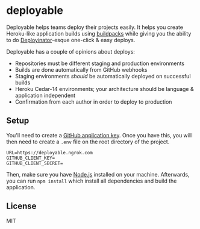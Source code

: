 # deployable

Deployable helps teams deploy their projects easily. It helps you create Heroku-like application builds using [buildpacks](https://devcenter.heroku.com/articles/buildpacks) while giving you the ability to do [Deployinator](https://github.com/etsy/deployinator)-esque one-click & easy deploys.

Deployable has a couple of opinions about deploys:
* Repositories must be different staging and production environments
* Builds are done automatically from GitHub webhooks
* Staging environments _should_ be automatically deployed on successful builds
* Heroku Cedar-14 environments; your architecture should be language & application independent
* Confirmation from each author in order to deploy to production

## Setup

You'll need to create a [GitHub application key](https://github.com/settings/developers). Once you have this, you will then need to create a `.env` file on the root directory of the project.

```
URL=https://deployable.ngrok.com
GITHUB_CLIENT_KEY=
GITHUB_CLIENT_SECRET=
```

Then, make sure you have [Node.js](https://nodejs.org/en/) installed on your machine. Afterwards, you can run `npm install` which install all dependencies and build the application.

## License

MIT